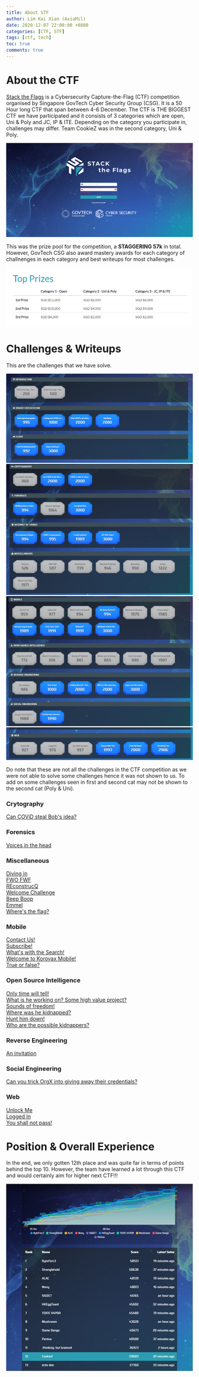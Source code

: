 ```yaml
---
title: About STF
author: Lim Kai Xian (AxiaMil)
date: 2020-12-07 22:00:00 +0800
categories: [CTF, STF]
tags: [ctf, tech]
toc: true
comments: true
---
```


# About the CTF

[Stack the Flags](https://ctf.tech.gov.sg/) is a Cybersecurity Capture-the-Flag (CTF) competition organised by Singapore GovTech Cyber Security Group (CSG). It is a 50 Hour long CTF that span between 4-6 December.
The CTF is THE BIGGEST CTF we have participated and it consists of 3 categories which are open, Uni & Poly and JC, IP & ITE. Depending on the category you participate in, challenges may differ. 
Team CookieZ was in the second category, Uni & Poly.

![upload-image](/assets/img/blog/About-STF/cover.png)

This was the prize pool for the competition, a **STAGGERING 57k** in total. However, GovTech CSG also award mastery awards for each category of challnenges in each category and best writeups for most challenges.

![upload-image](/assets/img/blog/About-STF/prize-pool.png)

# Challenges & Writeups

This are the challenges that we have solve.

![upload-image](/assets/img/blog/About-STF/1.png)
![upload-image](/assets/img/blog/About-STF/2.png)
![upload-image](/assets/img/blog/About-STF/3.png)
![upload-image](/assets/img/blog/About-STF/4.png)

Do note that these are not all the challenges in the CTF competition as we were not able to solve some challenges hence it was not shown to us. To add on some challenges seen in first 
and second cat may not be shown to the second cat (Poly & Uni).

### Crytography
[Can COViD steal Bob's idea?]()

### Forensics
[Voices in the head]()

### Miscellaneous
[Diving in]()  
[FWO FWF]()  
[REconstrucQ]()  
[Welcome Challenge]()  
[Beep Boop]()  
[Emmel]()  
[Where's the flag?]()  

### Mobile
[Contact Us!]()  
[Subscribe!]()  
[What's with the Search!]()  
[Welcome to Korovax Mobile!]()  
[True or false?]()  

### Open Source Intelligence
[Only time will tell!]()  
[What is he working on? Some high value project?]()  
[Sounds of freedom!]()  
[Where was he kidnapped?]()  
[Hunt him down!]()  
[Who are the possible kidnappers?]()  

### Reverse Engineering
[An invitation]()  

### Social Engineering
[Can you trick OrgX into giving away their credentials?]()  

### Web
[Unlock Me](/post/STF-Unlock-Me/)  
[Logged In]()  
[You shall not pass!](/posts/STF-You-shall-not-pass!/)  

# Position & Overall Experience

In the end, we only gotten 12th place and was quite far in terms of points behind the top 10. However, the team have learned a lot through this CTF and would certainly aim for higher next CTF!!!

![upload-image](/assets/img/blog/About-STF/score.png)
 
